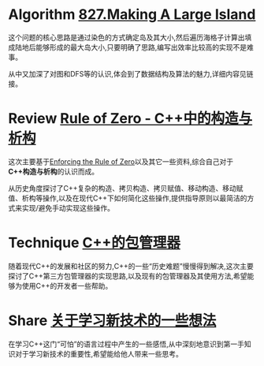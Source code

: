 # Algorithm [827.Making A Large Island](827_MakingALargeIsland.md)
这个问题的核心思路是通过染色的方式确定岛及其大小,然后遍历海格子计算出填成陆地后能够形成的最大岛大小,只要明确了思路,编写出效率比较高的实现不是难事。

从中又加深了对图和DFS等的认识,体会到了数据结构及算法的魅力,详细内容见链接。

# Review [Rule of Zero - C++中的构造与析构](RuleOfZero.md)
这次主要基于[Enforcing the Rule of Zero](https://accu.org/index.php/journals/1896)以及其它一些资料,综合自己对于 **C++构造与析构**的认识而成。

从历史角度探讨了C++复杂的构造、拷贝构造、拷贝赋值、移动构造、移动赋值、析构等操作,以及在现代C++下如何简化这些操作,提供指导原则以最简洁的方式来实现/避免手动实现这些操作。

# Technique [C++的包管理器](CppPackageManager.md)

随着现代C++的发展和社区的努力,C++的一些“历史难题”慢慢得到解决,这次主要探讨了C++第三方包管理器的实现思路,以及现有的包管理器及其使用方法,希望能够为使用C++的开发者一些帮助。

# Share [关于学习新技术的一些想法](AIdeaAboutLearningTechnique.md)

在学习C++这门“可怕”的语言过程中产生的一些感悟,从中深刻地意识到第一手知识对于学习新技术的重要性,希望能给他人带来一些思考。